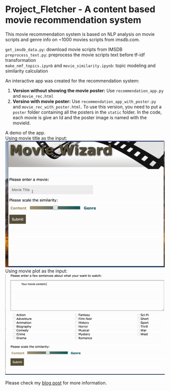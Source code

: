# Project_Fletcher - A content based movie recommendation system
This movie recommendation system is based on NLP analysis on movie scripts and genre info on ~1000 movies scripts from imsdb.com. 

`get_imsdb_data.py`: download movie scripts from IMSDB  
`preprocess_text.py`: preprocess the movie scripts text before tf-idf transformation  
`make_nmf_topics.ipynb` and `movie_similarity.ipynb`: topic modeling and similarity calculation   

An interactive app was created for the recommendation system:
1. **Version without showing the movie poster:** Use `recommendation_app.py` and `movie_rec.html`
2. **Versino with movie poster:** Use `recommendation_app_with_poster.py` and `movie_rec_with_poster.html`. To use this version, you need to put a `poster` folder containing all the posters in the `static` folder. In the code, each movie is give an Id and the poster image is named with the movieId. 

A demo of the app.  
Using movie title as the input:    
<img src='img/rec_by_title.gif' img>  
Using movie plot as the input:    
<img src='img/rec_by_text.gif' img>  

Please check my [blog post](https://caiy7.github.io/content-based-rec-system/) for more information.  